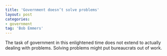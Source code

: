 ```yaml
---
title: 'Government doesn’t solve problems'
layout: post
categories:
- government
tag: 'Bob Emmers'
---
```


The task of government in this enlightened time does not extend to actually dealing with problems. Solving problems might put bureaucrats out of work.